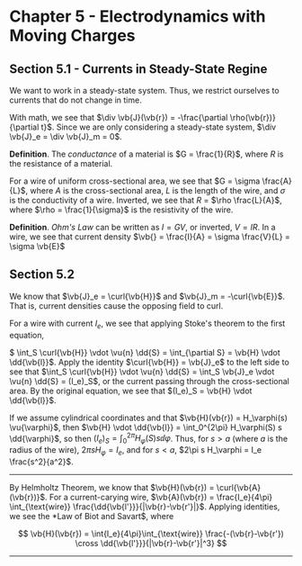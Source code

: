 # Chapter 5 - Electrodynamics with Moving Charges

## Section 5.1 - Currents in Steady-State Regine

We want to work in a steady-state system. Thus, we restrict ourselves to currents that do not change in time.

With math, we see that $\div \vb{J}(\vb{r}) = -\frac{\partial \rho(\vb{r})}{\partial t}$. Since we are only considering a steady-state system, $\div \vb{J}_e = \div \vb{J}_m = 0$.

**Definition**. The *conductance* of a material is $G = \frac{1}{R}$, where $R$ is the resistance of a material.

For a wire of uniform cross-sectional area, we see that $G = \sigma \frac{A}{L}$, where $A$ is the cross-sectional area, $L$ is the length of the wire, and $\sigma$ is the conductivity of a wire. Inverted, we see that $R$ = $\rho \frac{L}{A}$, where $\rho = \frac{1}{\sigma}$ is the resistivity of the wire.

**Definition**. *Ohm's Law* can be written as $I = G V$, or inverted, $V = IR$. In a wire, we see that current density $\vb{} = \frac{I}{A} = \sigma \frac{V}{L} = \sigma \vb{E}$

## Section 5.2

We know that $\vb{J}_e = \curl{\vb{H}}$ and $\vb{J}_m = -\curl{\vb{E}}$. That is, current densities cause the opposing field to curl.

For a wire with current $I_e$, we see that applying Stoke's theorem to the first equation,

$ \int_S \curl{\vb{H}} \vdot \vu{n} \dd{S} = \int_{\partial S} = \vb{H} \vdot \dd{\vb{l}}$. Apply the identity $\curl{\vb{H}} = \vb{J}_e$ to the left side to see that $\int_S \curl{\vb{H}} \vdot \vu{n} \dd{S} = \int_S \vb{J}_e \vdot \vu{n} \dd{S} = (I_e)_S$, or the current passing through the cross-sectional area. By the original equation, we see that $(I_e)_S = \vb{H} \vdot \dd{\vb{l}}$.

If we assume cylindrical coordinates and that $\vb{H}(vb{r}) = H_\varphi(s) \vu{\varphi}$, then $\vb{H} \vdot \dd{\vb{l}} = \int_0^{2\pi} H_\varphi(S) s \dd{\varphi}$, so then $(I_e)_S = \int_0^{2\pi} H_\varphi(S) s \dd{\varphi}$. Thus, for $s > a$ (where $a$ is the radius of the wire), $2\pi s H_\varphi = I_e$, and for $s < a$, $2\pi s H_\varphi = I_e \frac{s^2}{a^2}$.

---

By Helmholtz Theorem, we know that $\vb{H}(\vb{r}) = \curl{\vb{A}(\vb{r})}$. For a current-carying wire, $\vb{A}(\vb{r}) = \frac{I_e}{4\pi} \int_{\text{wire}} \frac{\dd{\vb{l'}}}{|\vb{r}-\vb{r'}|}$. Applying identities, we see the *Law of Biot and Savart$, where

$$
\vb{H}(\vb{r}) = \int{I_e}{4\pi}\int_{\text{wire}} \frac{-(\vb{r}-\vb{r'}) \cross \dd{\vb{l'}}}{|\vb{r}-\vb{r'}|^3}
$$

---


